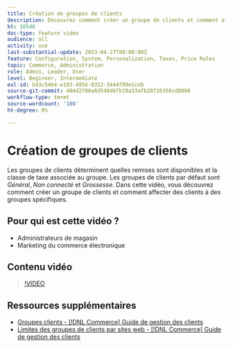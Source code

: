```yaml
---
title: Création de groupes de clients
description: Découvrez comment créer un groupe de clients et comment affecter des clients à des groupes spécifiques, qui déterminent les remises disponibles et la classe fiscale associée.
kt: 10546
doc-type: feature video
audience: all
activity: use
last-substantial-update: 2023-04-27T00:00:00Z
feature: Configuration, System, Personalization, Taxes, Price Rules
topic: Commerce, Administration
role: Admin, Leader, User
level: Beginner, Intermediate
exl-id: b43c5464-e103-4956-8352-3444f09e1ceb
source-git-commit: 404d2708a6d540d6fb19a33afb20726356cd8000
workflow-type: tm+mt
source-wordcount: '108'
ht-degree: 0%

---
```


# Création de groupes de clients

Les groupes de clients déterminent quelles remises sont disponibles et la classe de taxe associée au groupe. Les groupes de clients par défaut sont _Général_, _Non connecté_ et _Grossesse_. Dans cette vidéo, vous découvrez comment créer un groupe de clients et comment affecter des clients à des groupes spécifiques.

## Pour qui est cette vidéo ?

- Administrateurs de magasin
- Marketing du commerce électronique

## Contenu vidéo

>[!VIDEO](https://video.tv.adobe.com/v/3410169?quality=12&learn=on&captions=fre_fr)

## Ressources supplémentaires

- [ Groupes clients - [!DNL Commerce] Guide de gestion des clients](https://experienceleague.adobe.com/docs/commerce-admin/customers/customers-menu/customer-groups.html?lang=fr)
- [Limites des groupes de clients par sites web - [!DNL Commerce] Guide de gestion des clients](https://developer.adobe.com/commerce/php/development/components/indexing/optimization/#customer-group-limitations-by-websites)
